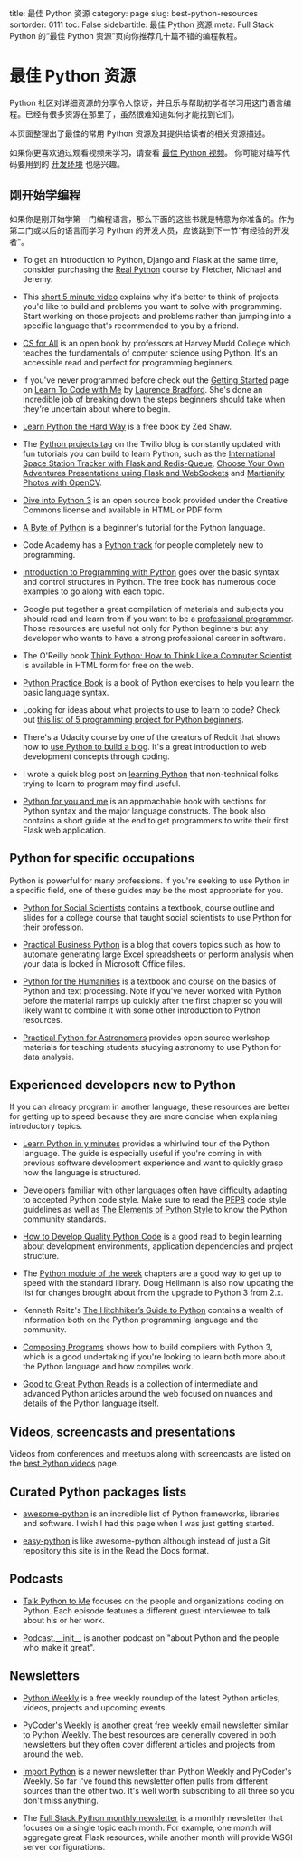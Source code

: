 title: 最佳 Python 资源
category: page
slug: best-python-resources
sortorder: 0111
toc: False
sidebartitle: 最佳 Python 资源
meta: Full Stack Python 的“最佳 Python 资源”页向你推荐几十篇不错的编程教程。

# 最佳 Python 资源
Python 社区对详细资源的分享令人惊讶，并且乐与帮助初学者学习用这门语言编程。已经有很多资源在那里了，虽然很难知道如何才能找到它们。

本页面整理出了最佳的常用 Python 资源及其提供给读者的相关资源描述。

<div class="well see-also">如果你更喜欢通过观看视频来学习，请查看 <a href="/best-python-videos.html">最佳 Python 视频</a>。 你可能对编写代码要用到的 <a href="/development-environments.html">开发环境</a> 也感兴趣。</div>


## 刚开始学编程
如果你是刚开始学第一门编程语言，那么下面的这些书就是特意为你准备的。作为第二门或以后的语言而学习 Python 的开发人员，应该跳到下一节“有经验的开发者”。

* To get an introduction to Python, Django and Flask at the same time, 
  consider purchasing the 
  <a href="https://realpython.com/?utm_source=fsp&utm_medium=promo&utm_campaign=bestresources">Real Python</a> 
  course by Fletcher, Michael and Jeremy.

* This [short 5 minute video](https://www.youtube.com/watch?v=mvK0UzFNw1Q)
  explains why it's better to think of projects you'd like to build and
  problems you want to solve with programming. Start working on those projects
  and problems rather than jumping into a specific language that's recommended
  to you by a friend.

* [CS for All](http://www.cs.hmc.edu/csforall/) is an open book by professors
  at Harvey Mudd College which teaches the fundamentals of computer science
  using Python. It's an accessible read and perfect for programming beginners.

* If you've never programmed before check out the 
  [Getting Started](http://learntocodewith.me/getting-started/) page on 
  [Learn To Code with Me](http://learntocodewith.me/)
  by [Laurence Bradford](https://twitter.com/lebdev). She's done an 
  incredible job of breaking down the steps beginners should take when 
  they're uncertain about where to begin.

* [Learn Python the Hard Way](http://learnpythonthehardway.org/book/) is a
  free book by Zed Shaw.

* The [Python projects tag](https://www.twilio.com/blog/tag/python) on the 
  Twilio blog is constantly updated with fun tutorials you can build to
  learn Python, such as the
  [International Space Station Tracker with Flask and Redis-Queue](https://www.twilio.com/blog/2015/11/international-space-station-notifications-with-python-redis-queue-and-twilio-copilot.html), 
  [Choose Your Own Adventures Presentations using Flask and WebSockets](https://www.twilio.com/blog/2014/11/choose-your-own-adventure-presentations-with-reveal-js-python-and-websockets.html)
  and [Martianify Photos with OpenCV](https://www.twilio.com/blog/2015/11/getting-started-with-opencv-and-python-featuring-the-martian-2.html).

* [Dive into Python 3](http://www.diveinto.org/python3/) is an open source
  book provided under the Creative Commons license and available in HTML or
  PDF form.

* [A Byte of Python](http://www.swaroopch.com/notes/python/) is a beginner's
  tutorial for the Python language. 

* Code Academy has a [Python track](http://www.codecademy.com/tracks/python)
  for people completely new to programming.

* [Introduction to Programming with Python](http://opentechschool.github.io/python-beginners/en/index.html)
  goes over the basic syntax and control structures in Python. The free book 
  has numerous code examples to go along with each topic.

* Google put together a great compilation of materials and subjects you 
  should read and learn from if you want to be a 
  [professional programmer](https://www.google.com/about/careers/students/guide-to-technical-development.html).
  Those resources are useful not only for Python beginners but any developer
  who wants to have a strong professional career in software.

* The O'Reilly book 
  [Think Python: How to Think Like a Computer Scientist](http://greenteapress.com/thinkpython/html/index.html)
  is available in HTML form for free on the web.

* [Python Practice Book](http://anandology.com/python-practice-book/index.html)
  is a book of Python exercises to help you learn the basic language syntax.

* Looking for ideas about what projects to use to learn to code? Check out 
  [this list of 5 programming project for Python beginners](https://medium.com/learning-journalism-tech/five-mini-programming-projects-for-the-python-beginner-21492f6ce0f3).

* There's a Udacity course by one of the creators of Reddit that shows how to 
  [use Python to build a blog](https://www.udacity.com/course/web-development--cs253).
  It's a great introduction to web development concepts through coding.

* I wrote a quick blog post on
  [learning Python](http://www.mattmakai.com/learning-python-for-non-developers.html)
  that non-technical folks trying to learn to program may find useful.

* [Python for you and me](http://pymbook.readthedocs.org/en/latest/) is an
  approachable book with sections for Python syntax and the major language 
  constructs. The book also contains a short guide at the end to get
  programmers to write their first Flask web application.


## Python for specific occupations
Python is powerful for many professions. If you're seeking to use Python in a
specific field, one of these guides may be the most appropriate for you.

* [Python for Social Scientists](http://www-rohan.sdsu.edu/~gawron/python_for_ss/)
  contains a textbook, course outline and slides for a college course that taught
  social scientists to use Python for their profession.

* [Practical Business Python](http://pbpython.com/) is a blog that covers topics
  such as how to automate generating large Excel spreadsheets or perform analysis 
  when your data is locked in Microsoft Office files.

* [Python for the Humanities](http://fbkarsdorp.github.io/python-course/) is a
  textbook and course on the basics of Python and text processing. Note if you've
  never worked with Python before the material ramps up quickly after the first
  chapter so you will likely want to combine it with some other introduction to
  Python resources.

* [Practical Python for Astronomers](https://python4astronomers.github.io/)
  provides open source workshop materials for teaching students studying 
  astronomy to use Python for data analysis.


## Experienced developers new to Python
If you can already program in another language, these resources are better for
getting up to speed because they are more concise when explaining introductory 
topics.

* [Learn Python in y minutes](http://learnxinyminutes.com/docs/python/)
  provides a whirlwind tour of the Python language. The guide is especially
  useful if you're coming in with previous software development experience
  and want to quickly grasp how the language is structured.

* Developers familiar with other languages often have difficulty adapting to
  accepted Python code style. Make sure to read the 
  [PEP8](https://www.python.org/dev/peps/pep-0008/) code style guidelines
  as well as 
  [The Elements of Python Style](https://github.com/amontalenti/elements-of-python-style)
  to know the Python community standards.

* [How to Develop Quality Python Code](https://districtdatalabs.silvrback.com/how-to-develop-quality-python-code)
  is a good read to begin learning about development environments, 
  application dependencies and project structure.

* The [Python module of the week](https://pymotw.com/2/contents.html) 
  chapters are a good way to get up to speed with the standard library.
  Doug Hellmann is also now updating the list for changes brought about 
  from the upgrade to Python 3 from 2.x.

* Kenneth Reitz's 
  [The Hitchhiker’s Guide to Python](http://docs.python-guide.org/en/latest/)
  contains a wealth of information both on the Python programming language and the community.

* [Composing Programs](http://composingprograms.com/) shows how to build 
  compilers with Python 3, which is a good undertaking if you're looking
  to learn both more about the Python language and how compiles work.

* [Good to Great Python Reads](http://jessenoller.com/good-to-great-python-reads/)
  is a collection of intermediate and advanced Python articles around the web
  focused on nuances and details of the Python language itself.


## Videos, screencasts and presentations
Videos from conferences and meetups along with screencasts are listed on
the [best Python videos](/best-python-videos.html) page.


## Curated Python packages lists
* [awesome-python](https://github.com/vinta/awesome-python) is an incredible
  list of Python frameworks, libraries and software. I wish I had this
  page when I was just getting started. 

* [easy-python](http://easy-python.readthedocs.org/en/latest/) is like
  awesome-python although instead of just a Git repository this site is
  in the Read the Docs format.


## Podcasts
* [Talk Python to Me](http://www.talkpythontome.com/) focuses on the
  people and organizations coding on Python. Each episode features a
  different guest interviewee to talk about his or her work.

* [Podcast.\_\_init\_\_](http://podcastinit.com/) is another podcast on
  "about Python and the people who make it great".


## Newsletters
* [Python Weekly](http://www.pythonweekly.com/) is a free weekly roundup
  of the latest Python articles, videos, projects and upcoming events.

* [PyCoder's Weekly](http://pycoders.com/) is another great free weekly
  email newsletter similar to Python Weekly. The best resources are generally
  covered in both newsletters but they often cover different articles
  and projects from around the web.

* [Import Python](http://importpython.com/newsletter/) is a newer newsletter
  than Python Weekly and PyCoder's Weekly. So far I've found this newsletter
  often pulls from different sources than the other two. It's well worth 
  subscribing to all three so you don't miss anything.

* The [Full Stack Python monthly newsletter](https://www.fullstackpython.com/email.html) 
  is a monthly newsletter that focuses on a single topic each month. For 
  example, one month will aggregate great Flask resources, while another 
  month will provide WSGI server configurations.


